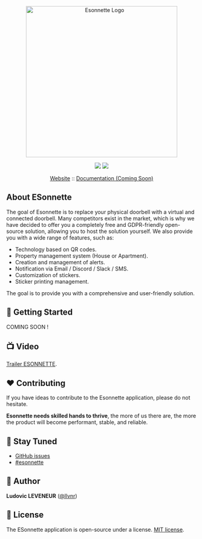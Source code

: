 <p align="center"><a href="https://esonnette.com" target="_blank"><img src="https://esonnette.com/wp-content/uploads/2023/10/logo_color.png" width="400" alt="Esonnette Logo"></a></p>

<p align="center">
    <a href="https://github.com/Equativa/esonnette/blob/main/LICENSE.md"><img src="https://img.shields.io/badge/license-MIT-blue.svg?label=License&style=flat" /></a>
  <a href="https://discord.gg/ywFzd95JGv"><img src="https://svgshare.com/i/V09.svg"/></a>
</p>

<p align="center">
  <a href="https://esonnette.com" target="_blank">Website</a> ::
  <a href="https://docs.esonnette.com" target="_blank">Documentation (Coming Soon)</a>
</p>

## About ESonnette

The goal of Esonnette is to replace your physical doorbell with a virtual and connected doorbell. Many competitors exist in the market, which is why we have decided to offer you a completely free and GDPR-friendly open-source solution, allowing you to host the solution yourself. We also provide you with a wide range of features, such as:

- Technology based on QR codes.
- Property management system (House or Apartment).
- Creation and management of alerts.
- Notification via Email / Discord / Slack / SMS.
- Customization of stickers.
- Sticker printing management.

The goal is to provide you with a comprehensive and user-friendly solution.

## 🚀 Getting Started

COMING SOON !

## 📺 Video

[Trailer ESONNETTE](https://youtu.be/Ha8ryB6C31c).

## ❤️ Contributing

If you have ideas to contribute to the Esonnette application, please do not hesitate.  

**Esonnette needs skilled hands to thrive**, the more of us there are, the more the product will become performant, stable, and reliable.

## 🔔 Stay Tuned

- [GitHub issues](https://github.com/Equativa/esonnette/issues)
- [#esonnette](<https://twitter.com/hashtag/esonnette?src=hashtag_click>)

## 👨 Author

**Ludovic LEVENEUR** ([@llvnr](https://twitter.com/llvnr))

## 📄 License

The ESonnette application is open-source under a license. [MIT license](https://opensource.org/licenses/MIT).
